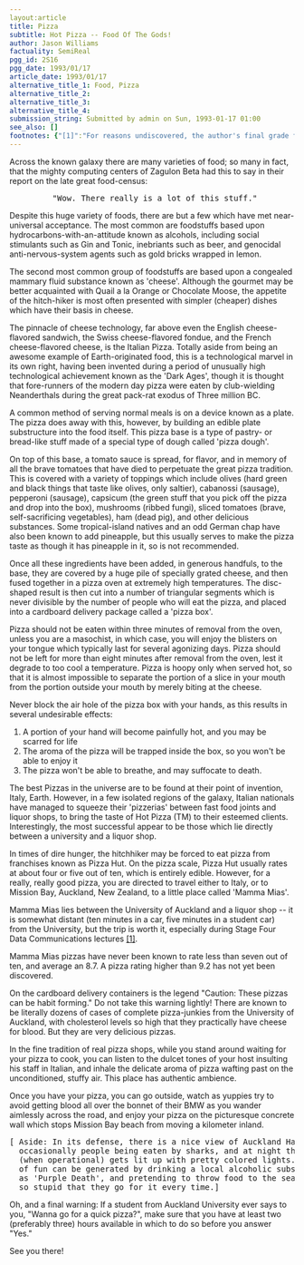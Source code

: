 ```yaml
---
layout:article
title: Pizza
subtitle: Hot Pizza -- Food Of The Gods!
author: Jason Williams
factuality: SemiReal
pgg_id: 2S16
pgg_date: 1993/01/17
article_date: 1993/01/17
alternative_title_1: Food, Pizza
alternative_title_2: 
alternative_title_3: 
alternative_title_4: 
submission_string: Submitted by admin on Sun, 1993-01-17 01:00
see_also: []
footnotes: {"[1]":"For reasons undiscovered, the author's final grade for this paper was somewhat disappointing, but heck, I passed, so who cares?"}
---
```

<div>
<p>Across the known galaxy there are many varieties of food; so many in fact, that the mighty computing centers of Zagulon Beta had this to say in their report on the late great food-census:</p>
<pre>
         "Wow. There really is a lot of this stuff."
</pre>
<p>Despite this huge variety of foods, there are but a few which have met near-universal acceptance. The most common are foodstuffs based upon hydrocarbons-with-an-attitude known as alcohols, including social stimulants such as Gin and Tonic, inebriants such as beer, and genocidal anti-nervous-system agents such as gold bricks wrapped in lemon.</p>
<p>The second most common group of foodstuffs are based upon a congealed mammary fluid substance known as 'cheese'. Although the gourmet may be better acquainted with Quail a la Orange or Chocolate Moose, the appetite of the hitch-hiker is most often presented with simpler (cheaper) dishes which have their basis in cheese.</p>
<p>The pinnacle of cheese technology, far above even the English cheese-flavored sandwich, the Swiss cheese-flavored fondue, and the French cheese-flavored cheese, is the Italian Pizza. Totally aside from being an awesome example of Earth-originated food, this is a technological marvel in its own right, having been invented during a period of unusually high technological achievement known as the 'Dark Ages', though it is thought that fore-runners of the modern day pizza were eaten by club-wielding Neanderthals during the great pack-rat exodus of Three million BC.</p>
<p>A common method of serving normal meals is on a device known as a plate. The pizza does away with this, however, by building an edible plate substructure into the food itself. This pizza base is a type of pastry- or bread-like stuff made of a special type of dough called 'pizza dough'.</p>
<p>On top of this base, a tomato sauce is spread, for flavor, and in memory of all the brave tomatoes that have died to perpetuate the great pizza tradition. This is covered with a variety of toppings which include olives (hard green and black things that taste like olives, only saltier), cabanossi (sausage), pepperoni (sausage), capsicum (the green stuff that you pick off the pizza and drop into the box), mushrooms (ribbed fungi), sliced tomatoes (brave, self-sacrificing vegetables), ham (dead pig), and other delicious substances. Some tropical-island natives and an odd German chap have also been known to add pineapple, but this usually serves to make the pizza taste as though it has pineapple in it, so is not recommended.</p>
<p>Once all these ingredients have been added, in generous handfuls, to the base, they are covered by a huge pile of specially grated cheese, and then fused together in a pizza oven at extremely high temperatures. The disc- shaped result is then cut into a number of triangular segments which is never divisible by the number of people who will eat the pizza, and placed into a cardboard delivery package called a 'pizza box'.</p>
<p>Pizza should not be eaten within three minutes of removal from the oven, unless you are a masochist, in which case, you will enjoy the blisters on your tongue which typically last for several agonizing days. Pizza should not be left for more than eight minutes after removal from the oven, lest it degrade to too cool a temperature. Pizza is hoopy only when served hot, so that it is almost impossible to separate the portion of a slice in your mouth from the portion outside your mouth by merely biting at the cheese.</p>
<p>Never block the air hole of the pizza box with your hands, as this results in several undesirable effects:</p>
<ol>
<li value="1">A portion of your hand will become painfully hot, and you may be scarred for life</li>
<li value="2">The aroma of the pizza will be trapped inside the box, so you won't be able to enjoy it</li>
<li value="3">The pizza won't be able to breathe, and may suffocate to death.</li>
</ol>
<p>The best Pizzas in the universe are to be found at their point of invention, Italy, Earth. However, in a few isolated regions of the galaxy, Italian nationals have managed to squeeze their 'pizzerias' between fast food joints and liquor shops, to bring the taste of Hot Pizza (TM) to their esteemed clients. Interestingly, the most successful appear to be those which lie directly between a university and a liquor shop.</p>
<p>In times of dire hunger, the hitchhiker may be forced to eat pizza from franchises known as Pizza Hut. On the pizza scale, Pizza Hut usually rates at about four or five out of ten, which is entirely edible. However, for a really, really good pizza, you are directed to travel either to Italy, or to Mission Bay, Auckland, New Zealand, to a little place called 'Mamma Mias'.</p>
<p>Mamma Mias lies between the University of Auckland and a liquor shop -- it is somewhat distant (ten minutes in a car, five minutes in a student car) from the University, but the trip is worth it, especially during Stage Four Data Communications lectures <a href="#footnotes.1" class="footnote-link">[1]</a>.</p>
<p>Mamma Mias pizzas have never been known to rate less than seven out of ten, and average an 8.7. A pizza rating higher than 9.2 has not yet been discovered.</p>
<p>On the cardboard delivery containers is the legend "Caution: These pizzas can be habit forming." Do not take this warning lightly! There are known to be literally dozens of cases of complete pizza-junkies from the University of Auckland, with cholesterol levels so high that they practically have cheese for blood. But they are very delicious pizzas.</p>
<p>In the fine tradition of real pizza shops, while you stand around waiting for your pizza to cook, you can listen to the dulcet tones of your host insulting his staff in Italian, and inhale the delicate aroma of pizza wafting past on the unconditioned, stuffy air. This place has authentic ambience.</p>
<p>Once you have your pizza, you can go outside, watch as yuppies try to avoid getting blood all over the bonnet of their BMW as you wander aimlessly across the road, and enjoy your pizza on the picturesque concrete wall which stops Mission Bay beach from moving a kilometer inland.</p>
<pre>
[ Aside: In its defense, there is a nice view of Auckland Harbour and
  occasionally people being eaten by sharks, and at night the fountain
  (when operational) gets lit up with pretty colored lights.  Also, hours
  of fun can be generated by drinking a local alcoholic substance known
  as 'Purple Death', and pretending to throw food to the seagulls, which are
  so stupid that they go for it every time.]
</pre>
<p>Oh, and a final warning: If a student from Auckland University ever says to you, "Wanna go for a quick pizza?", make sure that you have at least two (preferably three) hours available in which to do so before you answer "Yes."</p>
<p>See you there!</p>
</div>
